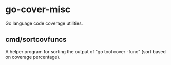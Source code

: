 # go-cover-misc

Go language code coverage utilities.

## cmd/sortcovfuncs

A helper program for sorting the output of "go tool cover -func" (sort based on coverage percentage).

